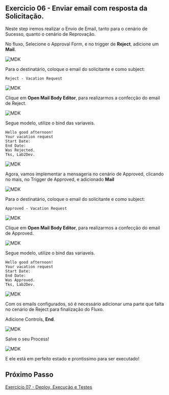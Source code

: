 ## Exercicio 06 - Enviar email com resposta da Solicitação.

Neste step iremos realizar o Envio de Email, tanto para o cenário de Sucesso, quanto o cenário de Reprovação.

No fluxo, Selecione o Approval Form, e no trigger de __Reject__, adicione um __Mail__.

![MDK](images/img1.png)

Para o destinatário, coloque o email do solicitante e como subject:

```
Reject - Vacation Request
```

![MDK](images/img2.png)

Clique em __Open Mail Body Editor__, para realizarmos a confecção do email de Reject.

![MDK](images/img3.png)

Segue modelo, utilize o bind das variaveis.

```
Hello good afternoon!
Your vacation request
Start Date:
End Date:
Was Rejected.
Tks, Lab2Dev.
```

![MDK](images/img4.png)

Agora, vamos implementar a mensageria no cenário de Approved, clicando no mais, no Trigger de Approved, e adicionado __Mail__

![MDK](images/img5.png)

Para o destinatário, coloque o email do solicitante e como subject:

```
Approved - Vacation Request
```

![MDK](images/img6.png)

Clique em __Open Mail Body Editor__, para realizarmos a confecção do email de Approved.

![MDK](images/img7.png)

Segue modelo, utilize o bind das variaveis.

```
Hello good afternoon!
Your vacation request
Start Date:
End Date:
Was Approved.
Tks, Lab2Dev.
```

![MDK](images/img8.png)

Com os emails configurados, só é necessário adicionar uma parte que falta no cenário de Reject para finalização do Fluxo.

Adicione Controls, __End__.

![MDK](images/img9.png)

Salve o seu Process!

![MDK](images/img10.png)

E ele está em perfeito estado e prontissimo para ser executado!

## Próximo Passo

[Exercício 07 - Deploy, Execução e Testes](/exercises/ex7/README.md)




